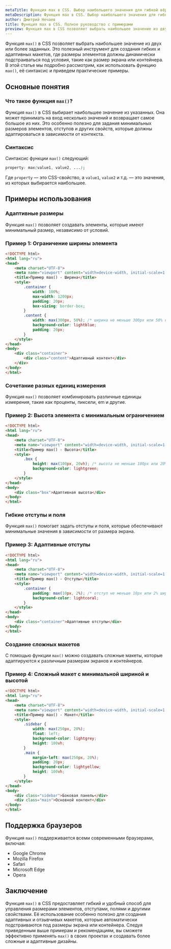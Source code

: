 ```yaml
---
metaTitle: Функция max в CSS. Выбор наибольшего значения для гибкой вёрстки
metaDescription: Функция max в CSS. Выбор наибольшего значения для гибкой вёрстки
author: Дмитрий Нечаев
title: Функция max в CSS. Полное руководство с примерами
preview: Функция max в CSS позволяет выбрать наибольшее значение из двух или более заданных.
---
```


Функция `max()` в CSS позволяет выбрать наибольшее значение из двух или более заданных. Это полезный инструмент для создания гибких и адаптивных макетов, где размеры элементов должны динамически подстраиваться под условия, такие как размер экрана или контейнера. В этой статье мы подробно рассмотрим, как использовать функцию `max()`, её синтаксис и приведем практические примеры.

## Основные понятия

### Что такое функция `max()`?

Функция `max()` в CSS выбирает наибольшее значение из указанных. Она может принимать на вход несколько значений и возвращает самое большое из них. Это особенно полезно для задания минимальных размеров элементов, отступов и других свойств, которые должны адаптироваться в зависимости от контекста.

### Синтаксис

Синтаксис функции `max()` следующий:

```css
property: max(value1, value2, ...);

```

Где `property` — это CSS-свойство, а `value1`, `value2` и т.д. — это значения, из которых выбирается наибольшее.

## Примеры использования

### Адаптивные размеры

Функция `max()` позволяет создавать элементы, которые имеют минимальный размер, независимо от условий.

### Пример 1: Ограничение ширины элемента

```html
<!DOCTYPE html>
<html lang="ru">
<head>
    <meta charset="UTF-8">
    <meta name="viewport" content="width=device-width, initial-scale=1.0">
    <title>Пример max() - Ширина</title>
    <style>
        .container {
            width: 100%;
            max-width: 1200px;
            padding: 20px;
            box-sizing: border-box;
        }
        .content {
            width: max(300px, 50%); /* ширина не меньше 300px или 50% контейнера */
            background-color: lightblue;
            padding: 20px;
        }
    </style>
</head>
<body>
    <div class="container">
        <div class="content">Адаптивный контент</div>
    </div>
</body>
</html>

```

### Сочетание разных единиц измерения

Функция `max()` позволяет комбинировать различные единицы измерения, такие как проценты, пиксели, em и другие.

### Пример 2: Высота элемента с минимальным ограничением

```html
<!DOCTYPE html>
<html lang="ru">
<head>
    <meta charset="UTF-8">
    <meta name="viewport" content="width=device-width, initial-scale=1.0">
    <title>Пример max() - Высота</title>
    <style>
        .box {
            height: max(100px, 20vh); /* высота не меньше 100px или 20% высоты окна */
            background-color: lightgreen;
        }
    </style>
</head>
<body>
    <div class="box">Адаптивная высота</div>
</body>
</html>

```

### Гибкие отступы и поля

Функция `max()` помогает задать отступы и поля, которые обеспечивают минимальные значения в зависимости от размера экрана.

### Пример 3: Адаптивные отступы

```html
<!DOCTYPE html>
<html lang="ru">
<head>
    <meta charset="UTF-8">
    <meta name="viewport" content="width=device-width, initial-scale=1.0">
    <title>Пример max() - Отступы</title>
    <style>
        .container {
            padding: max(10px, 2%); /* отступ не меньше 10px или 2% ширины окна */
            background-color: lightcoral;
        }
    </style>
</head>
<body>
    <div class="container">Адаптивные отступы</div>
</body>
</html>

```

### Создание сложных макетов

С помощью функции `max()` можно создавать сложные макеты, которые адаптируются к различным размерам экранов и контейнеров.

### Пример 4: Сложный макет с минимальной шириной и высотой

```html
<!DOCTYPE html>
<html lang="ru">
<head>
    <meta charset="UTF-8">
    <meta name="viewport" content="width=device-width, initial-scale=1.0">
    <title>Пример max() - Макет</title>
    <style>
        .sidebar {
            width: max(250px, 20%);
            float: left;
            background-color: lightgrey;
            height: 100vh;
        }
        .main {
            margin-left: max(250px, 20%);
            padding: 20px;
            background-color: lightyellow;
            height: 100vh;
        }
    </style>
</head>
<body>
    <div class="sidebar">Боковая панель</div>
    <div class="main">Основной контент</div>
</body>
</html>

```

## Поддержка браузеров

Функция `max()` поддерживается всеми современными браузерами, включая:

- Google Chrome
- Mozilla Firefox
- Safari
- Microsoft Edge
- Opera

## Заключение

Функция `max()` в CSS предоставляет гибкий и удобный способ для управления размерами элементов, отступами, полями и другими свойствами. Её использование особенно полезно для создания адаптивных и отзывчивых макетов, которые автоматически подстраиваются под размеры экрана или контейнера. Следуя приведенным выше примерам и рекомендациям, вы сможете эффективно применять `max()` в своих проектах и создавать более сложные и адаптивные дизайны.